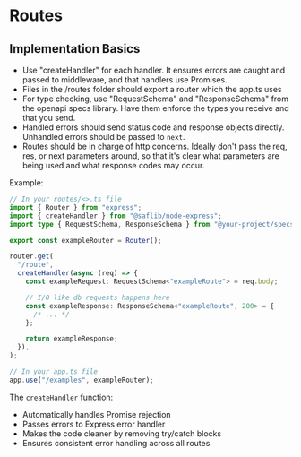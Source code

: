 # Routes

## Implementation Basics

- Use "createHandler" for each handler. It ensures errors are caught and passed to middleware, and that handlers use Promises.
- Files in the /routes folder should export a router which the app.ts uses
- For type checking, use "RequestSchema" and "ResponseSchema" from the openapi specs library. Have them enforce the types you receive and that you send.
- Handled errors should send status code and response objects directly. Unhandled errors should be passed to `next`.
- Routes should be in charge of http concerns. Ideally don't pass the req, res, or next parameters around, so that it's clear what parameters are being used and what response codes may occur.

Example:

```typescript
// In your routes/<>.ts file
import { Router } from "express";
import { createHandler } from "@saflib/node-express";
import type { RequestSchema, ResponseSchema } from "@your-project/specs-apis";

export const exampleRouter = Router();

router.get(
  "/route",
  createHandler(async (req) => {
    const exampleRequest: RequestSchema<"exampleRoute"> = req.body;

    // I/O like db requests happens here
    const exampleResponse: ResponseSchema<"exampleRoute", 200> = {
      /* ... */
    };

    return exampleResponse;
  }),
);

// In your app.ts file
app.use("/examples", exampleRouter);
```

The `createHandler` function:

- Automatically handles Promise rejection
- Passes errors to Express error handler
- Makes the code cleaner by removing try/catch blocks
- Ensures consistent error handling across all routes
